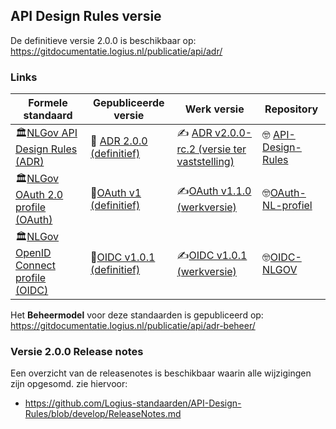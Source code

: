 ## API Design Rules versie

De definitieve versie 2.0.0 is beschikbaar op: https://gitdocumentatie.logius.nl/publicatie/api/adr/

### Links

| Formele standaard                                            | Gepubliceerde versie                                         | Werk versie                                                  | Repository                                                   |
| ------------------------------------------------------------ | ------------------------------------------------------------ | ------------------------------------------------------------ | ------------------------------------------------------------ |
| 🏛️[NLGov API Design Rules (ADR)](https://forumstandaardisatie.nl/open-standaarden/rest-api-design-rules) | 🍿 [ADR 2.0.0 (definitief)](https://gitdocumentatie.logius.nl/publicatie/api/adr/) | ✍️ [ADR v2.0.0-rc.2 (versie ter vaststelling)](https://logius-standaarden.github.io/API-Design-Rules/) | 🤓 [API-Design-Rules](https://github.com/Logius-standaarden/API-Design-Rules) |
| 🏛️[NLGov OAuth 2.0 profile (OAuth)](https://forumstandaardisatie.nl/open-standaarden/nl-gov-assurance-profile-oauth-20) | 🍿[OAuth v1 (definitief)](https://gitdocumentatie.logius.nl/publicatie/api/oauth/) | ✍️[OAuth v1.1.0 (werkversie)](https://logius-standaarden.github.io/OAuth-NL-profiel/) | 🤓[OAuth-NL-profiel](https://github.com/Logius-standaarden/OAuth-NL-profiel) |
| 🏛️[NLGov OpenID Connect profile (OIDC)](https://forumstandaardisatie.nl/open-standaarden/nl-gov-assurance-profile-oidc) | 🍿[OIDC v1.0.1 (definitief)](https://gitdocumentatie.logius.nl/publicatie/api/oidc/) | ✍️[OIDC v1.0.1 (werkversie)](https://logius-standaarden.github.io/OIDC-NLGOV/) | 🤓[OIDC-NLGOV](https://github.com/Logius-standaarden/OIDC-NLGOV) |

Het **Beheermodel** voor deze standaarden is gepubliceerd op: https://gitdocumentatie.logius.nl/publicatie/api/adr-beheer/

### Versie 2.0.0 Release notes

Een overzicht van de releasenotes is beschikbaar waarin alle wijzigingen zijn opgesomd. zie hiervoor:
- https://github.com/Logius-standaarden/API-Design-Rules/blob/develop/ReleaseNotes.md
